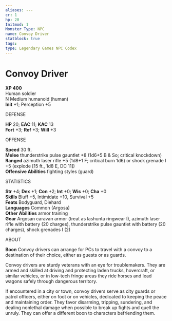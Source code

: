```yaml
---
aliases: ---
cr: 1
hp: 20
Initmod: 1
Monster Type: NPC
name: Convoy Driver
statblock: true
tags: 
type: Legendary Games NPC Codex
---
```


# Convoy Driver

**XP 400**  
Human soldier  
N Medium humanoid (human)  
**Init** +1; Perception +5

DEFENSE

**HP** 20; **EAC** 11; **KAC** 13  
**Fort** +3; **Ref** +3; **Will** +3

OFFENSE

**Speed** 30 ft.  
**Melee** thunderstrike pulse gauntlet +8 (1d6+5 B & So; critical knockdown)  
**Ranged** azimuth laser rifle +5 (1d8+1 F; critical burn 1d6) or shock grenade I +5 (explode \[15 ft., 1d8 E, DC 11\])  
**Offensive Abilities** fighting styles (guard)

STATISTICS

**Str** +4; **Dex** +1; **Con** +2; **Int** +0; **Wis** +0; **Cha** +0  
**Skills** Bluff +5, Intimidate +10, Survival +5  
**Feats** Bodyguard, Diehard  
**Languages** Common (Argosa)  
**Other Abilities** armor training  
**Gear** Argosan caravan armor (treat as lashunta ringwear I), azimuth laser rifle with battery (20 charges), thunderstrike pulse gauntlet with battery (20 charges), shock grenades I (2)

ABOUT

**Boon** Convoy drivers can arrange for PCs to travel with a convoy to a destination of their choice, either as guests or as guards.

Convoy drivers are sturdy veterans with an eye for troublemakers. They are armed and skilled at driving and protecting laden trucks, hovercraft, or similar vehicles, or in low-tech fringe areas they ride horses and lead wagons safely through dangerous territory.

If encountered in a city or town, convoy drivers serve as city guards or patrol officers, either on foot or on vehicles, dedicated to keeping the peace and maintaining order. They favor disarming, tripping, sundering, and dealing nonlethal damage when possible to break up fights and quell the unruly. They can offer a different boon to characters befriending them.
